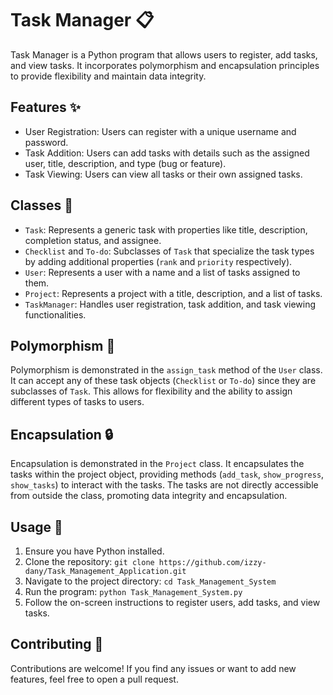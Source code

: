 # Task Manager 📋

Task Manager is a Python program that allows users to register, add tasks, and view tasks. It incorporates polymorphism and encapsulation principles to provide flexibility and maintain data integrity.

## Features ✨

- User Registration: Users can register with a unique username and password.
- Task Addition: Users can add tasks with details such as the assigned user, title, description, and type (bug or feature).
- Task Viewing: Users can view all tasks or their own assigned tasks.

## Classes 🧬

- `Task`: Represents a generic task with properties like title, description, completion status, and assignee.
- `Checklist` and `To-do`: Subclasses of `Task` that specialize the task types by adding additional properties (`rank` and `priority` respectively).
- `User`: Represents a user with a name and a list of tasks assigned to them.
- `Project`: Represents a project with a title, description, and a list of tasks.
- `TaskManager`: Handles user registration, task addition, and task viewing functionalities.

## Polymorphism 🌟

Polymorphism is demonstrated in the `assign_task` method of the `User` class. It can accept any of these task objects (`Checklist` or `To-do`) since they are subclasses of `Task`. This allows for flexibility and the ability to assign different types of tasks to users.

## Encapsulation 🔒

Encapsulation is demonstrated in the `Project` class. It encapsulates the tasks within the project object, providing methods (`add_task`, `show_progress`, `show_tasks`) to interact with the tasks. The tasks are not directly accessible from outside the class, promoting data integrity and encapsulation.

## Usage 🚀

1. Ensure you have Python installed.
2. Clone the repository: `git clone https://github.com/izzy-dany/Task_Management_Application.git`
3. Navigate to the project directory: `cd Task_Management_System`
4. Run the program: `python Task_Management_System.py`
5. Follow the on-screen instructions to register users, add tasks, and view tasks.

## Contributing 🤝

Contributions are welcome! If you find any issues or want to add new features, feel free to open a pull request.